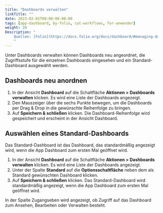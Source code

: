```yaml
---
title: "Dashboards verwalten"
linkTitle: ""
date: 2023-02-01T00:00:00-00:00
tags: [app-dashboard, by-folio, cat-workflows, for-anwender]
weight: 20
Description: "
    Quellen: [Folio](https://docs.folio.org/docs/dashboard/#managing-dashboards) <!-- & [GBV](https://info.gebev.de/display/FOLIOGBVEXTERN/Folio:+Dashboards+verwalten) -->
    "
---
```


Unter Dashboards verwalten können Dashboards neu angeordnet, die Zugriffsstufe für die einzelnen Dashboards eingesehen und ein Standard-Dashboard ausgewählt werden.

## Dashboards neu anordnen

1.  In der Ansicht **Dashboard** auf die Schaltfläche **Aktionen > Dashboards verwalten** klicken. Es wird eine Liste der Dashboards angezeigt.
2.  Den Mauszeiger über die sechs Punkte bewegen, um die Dashboards per Drag & Drop in die gewünschte Reihenfolge zu bringen.
3.  Auf **Speichern & schließen** klicken. Die Dashboard-Reihenfolge wird gespeichert und erscheint in der Ansicht Dashboard.

## Auswählen eines Standard-Dashboards

Das Standard-Dashboard ist das Dashboard, das standardmäßig angezeigt wird, wenn die App Dashboard zum ersten Mal geöffnet wird.

1.  In der Ansicht **Dashboard** auf die Schaltfläche **Aktionen > Dashboards verwalten** klicken. Es wird eine Liste der Dashboards angezeigt.
2.  Unter der Spalte **Standard** auf die **Optionsschaltfläche** neben dem als Standard gewünschten Dashboard klicken.
3.  Auf **Speichern & schließen** klicken. Das Standard-Dashboard wird standardmäßig angezeigt, wenn die App Dashboard zum ersten Mal geöffnet wird.

In der Spalte Zugangseben wird angezeigt, ob Zugriff auf das Dashboard zum Ansehen, Bearbeiten oder Verwalten besteht.
